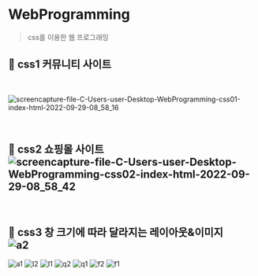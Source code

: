 # WebProgramming
> css를 이용한 웹 프로그래밍


## :pushpin:  css1 커뮤니티 사이트

</br> 

![screencapture-file-C-Users-user-Desktop-WebProgramming-css01-index-html-2022-09-29-08_58_16](https://user-images.githubusercontent.com/101459234/192909461-cc2edec8-8b73-4ab5-9764-fdf9a2bc35b7.png)

</br> 

## :pushpin:  css2 쇼핑몰 사이트 </br> ![screencapture-file-C-Users-user-Desktop-WebProgramming-css02-index-html-2022-09-29-08_58_42](https://user-images.githubusercontent.com/101459234/192909496-ab2872af-b768-4b6a-97ee-d2ddeb18a90a.png)

</br> 

## :pushpin:  css3 창 크기에 따라 달라지는 레이아웃&이미지 </br> ![a2](https://user-images.githubusercontent.com/101459234/192909466-d62c1db4-534c-4eef-ad68-d8c53284591c.PNG)
 ![a1](https://user-images.githubusercontent.com/101459234/192909474-1f047365-5e16-4dd9-99bf-f07bcee1397e.PNG)
![l2](https://user-images.githubusercontent.com/101459234/192909483-0713779f-c5fe-4999-9d21-b396a9d18ba7.PNG)
![l1](https://user-images.githubusercontent.com/101459234/192909487-fd5858f8-0b7c-4c2a-99cd-bce995c998c3.PNG)
![q2](https://user-images.githubusercontent.com/101459234/192909489-8f2d3ccc-c7ac-43c4-b7ef-9475371e4190.PNG)
![q1](https://user-images.githubusercontent.com/101459234/192909491-7bb56f98-9859-4865-be3f-23a25e76da30.PNG)
![f2](https://user-images.githubusercontent.com/101459234/192909494-9d75b3eb-1bb0-403b-a89e-00f285d3e2c1.PNG)
![f1](https://user-images.githubusercontent.com/101459234/192909495-b1561488-4440-4e68-902f-588d5d95b0f6.PNG)

